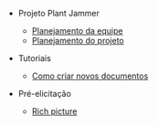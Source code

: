 - Projeto Plant Jammer
  - [Planejamento da equipe](./pages/base/planejamento_equipe.md)
  - [Planejamento do projeto](./pages/base/planejamento_projeto.md)

- Tutoriais
  - [Como criar novos documentos](./pages/artifact/tutorial_novo_documento.md)

- Pré-elicitação
  - [Rich picture](./pages/artifact/rich_picture.md)